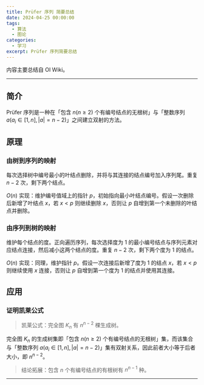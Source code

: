 ```yaml
---
title: Prüfer 序列 简要总结
date: 2024-04-25 00:00:00
tags:
  - 算法
  - 图论
categories:
  - 学习
excerpt: Prüfer 序列简要总结
---
```


内容主要总结自 OI Wiki。

---

## 简介
Prüfer 序列是一种在「包含 $n(n\ge 2)$ 个有编号结点的无根树」与「整数序列 $a(a_i\in[1,n],|a|=n-2)$」之间建立双射的方法。

## 原理
### 由树到序列的映射
每次选择树中编号最小的叶结点删除，并将与其连接的结点编号加入序列尾。重复 $n-2$ 次，剩下两个结点。

$O(n)$ 实现：维护编号值域上的指针 $p$，初始指向最小叶结点编号。假设一次删除后新增了叶结点 $x$，若 $x<p$ 则继续删除 $x$，否则让 $p$ 自增到第一个未删除的叶结点并删除。

### 由序列到树的映射
维护每个结点的度。正向遍历序列，每次选择度为 1 的最小编号结点与序列元素对应结点连接，然后减小这两个结点的度。重复 $n-2$ 次，剩下两个度为 1 的结点。

$O(n)$ 实现：同理，维护指针 $p$。假设一次连接后新增了度为 1 的结点 $x$，若 $x<p$ 则继续使用 $x$ 连接，否则让 $p$ 自增到第一个度为 1 的结点并使用其连接。

## 应用
### 证明凯莱公式
> 凯莱公式：完全图 $K_n$ 有 $n^{n-2}$ 棵生成树。

完全图 $K_n$ 的生成树集即「包含 $n(n\ge 2)$ 个有编号结点的无根树」集，而该集合与「整数序列 $a(a_i\in[1,n],|a|=n-2)$」集有双射关系，因此前者大小等于后者大小，即 $n^{n-2}$。

> 结论拓展：包含 $n$ 个有编号结点的有根树有 $n^{n-1}$ 种。

---